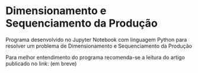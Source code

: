 # Dimensionamento e Sequenciamento da Produção
 Programa desenvolvido no Jupyter Notebook com linguagem Python para resolver um problema de Dimensionamento e Sequenciamento da Produção 

Para melhor entendimento do programa recomenda-se a leitura do artigo publicado no link: (em breve) 
